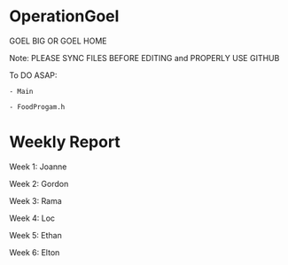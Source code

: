OperationGoel
=============

GOEL BIG OR GOEL HOME

Note: PLEASE SYNC FILES BEFORE EDITING and PROPERLY USE GITHUB

To DO ASAP:

	- Main

	- FoodProgam.h

Weekly Report
=============

Week 1: Joanne

Week 2: Gordon

Week 3: Rama

Week 4: Loc

Week 5: Ethan

Week 6: Elton
